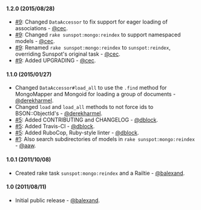 #### 1.2.0 (2015/08/28)

* [#9](https://github.com/derekharmel/sunspot_mongo/pull/9): Changed `DataAccessor` to fix support for eager loading of associations - [@cec](https://github.com/cec).
* [#9](https://github.com/derekharmel/sunspot_mongo/pull/9): Changed `rake sunspot:mongo:reindex` to support namespaced models - [@cec](https://github.com/cec).
* [#9](https://github.com/derekharmel/sunspot_mongo/pull/9): Renamed `rake sunspot:mongo:reindex` to `sunspot:reindex`, overriding Sunspot's original task - [@cec](https://github.com/cec).
* [#9](https://github.com/derekharmel/sunspot_mongo/pull/9): Added UPGRADING - [@cec](https://github.com/cec).

#### 1.1.0 (2015/01/27)

* Changed `DataAccessor#load_all` to use the `.find` method for MongoMapper and Mongoid for loading a group of documents - [@derekharmel](https://github.com/derekharmel).
* Changed `load` and `load_all` methods to not force ids to BSON::ObjectId's - [@derekharmel](https://github.com/derekharmel).
* [#5](https://github.com/derekharmel/sunspot_mongo/pull/5): Added CONTRIBUTING and CHANGELOG - [@dblock](https://github.com/dblock).
* [#5](https://github.com/derekharmel/sunspot_mongo/pull/5): Added Travis-CI - [@dblock](https://github.com/dblock).
* [#5](https://github.com/derekharmel/sunspot_mongo/pull/5): Added RuboCop, Ruby-style linter - [@dblock](https://github.com/dblock).
* [#1](https://github.com/derekharmel/sunspot_mongo/pull/1): Also search subdirectories of models in `rake sunspot:mongo:reindex` - [@aaw](https://github.com/aaw).

#### 1.0.1 (2011/10/08)

* Created rake task `sunspot:mongo:reindex` and a Railtie - [@balexand](https://github.com/balexand).

#### 1.0 (2011/08/11)

* Initial public release - [@balexand](https://github.com/balexand).
